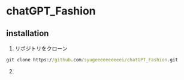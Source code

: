 # chatGPT_Fashion

## installation
1. リポジトリをクローン
```cmd
git clone https://github.com/syugeeeeeeeeeei/chatGPT_Fashion.git
```

2. 
